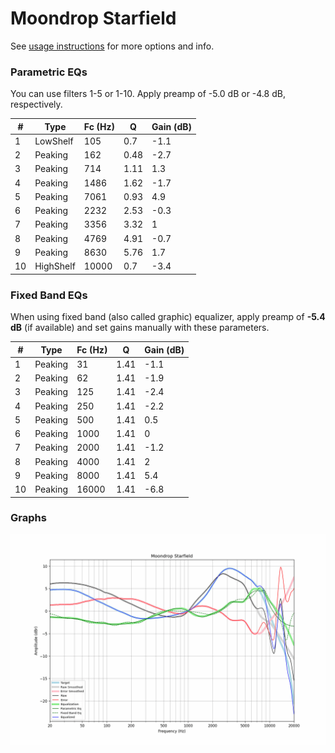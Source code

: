 # Moondrop Starfield
See [usage instructions](https://github.com/jaakkopasanen/AutoEq#usage) for more options and info.

### Parametric EQs
You can use filters 1-5 or 1-10. Apply preamp of -5.0 dB or -4.8 dB, respectively.

|   # | Type      |   Fc (Hz) |    Q |   Gain (dB) |
|-----|-----------|-----------|------|-------------|
|   1 | LowShelf  |       105 | 0.7  |        -1.1 |
|   2 | Peaking   |       162 | 0.48 |        -2.7 |
|   3 | Peaking   |       714 | 1.11 |         1.3 |
|   4 | Peaking   |      1486 | 1.62 |        -1.7 |
|   5 | Peaking   |      7061 | 0.93 |         4.9 |
|   6 | Peaking   |      2232 | 2.53 |        -0.3 |
|   7 | Peaking   |      3356 | 3.32 |         1   |
|   8 | Peaking   |      4769 | 4.91 |        -0.7 |
|   9 | Peaking   |      8630 | 5.76 |         1.7 |
|  10 | HighShelf |     10000 | 0.7  |        -3.4 |

### Fixed Band EQs
When using fixed band (also called graphic) equalizer, apply preamp of **-5.4 dB** (if available) and set gains manually with these parameters.

|   # | Type    |   Fc (Hz) |    Q |   Gain (dB) |
|-----|---------|-----------|------|-------------|
|   1 | Peaking |        31 | 1.41 |        -1.1 |
|   2 | Peaking |        62 | 1.41 |        -1.9 |
|   3 | Peaking |       125 | 1.41 |        -2.4 |
|   4 | Peaking |       250 | 1.41 |        -2.2 |
|   5 | Peaking |       500 | 1.41 |         0.5 |
|   6 | Peaking |      1000 | 1.41 |         0   |
|   7 | Peaking |      2000 | 1.41 |        -1.2 |
|   8 | Peaking |      4000 | 1.41 |         2   |
|   9 | Peaking |      8000 | 1.41 |         5.4 |
|  10 | Peaking |     16000 | 1.41 |        -6.8 |

### Graphs
![](./Moondrop%20Starfield.png)
